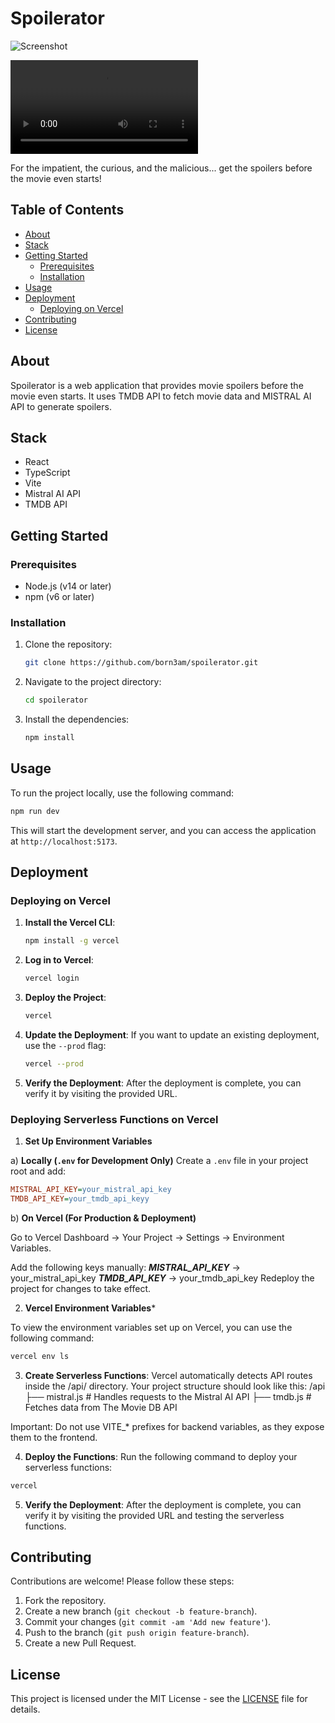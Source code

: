 # Spoilerator

![Screenshot](readme-screenshot.png)

![Screen Recording](readme-screen-recording.mov)

For the impatient, the curious, and the malicious... get the spoilers before the movie even starts!


## Table of Contents

- [About](#about)
- [Stack](#stack)
- [Getting Started](#getting-started)
  - [Prerequisites](#prerequisites)
  - [Installation](#installation)
- [Usage](#usage)
- [Deployment](#deployment)
  - [Deploying on Vercel](#deploying-on-vercel)
- [Contributing](#contributing)
- [License](#license)

## About

Spoilerator is a web application that provides movie spoilers before the movie even starts. It uses TMDB API to fetch movie data and MISTRAL AI API to generate spoilers.

## Stack
  - React
  - TypeScript
  - Vite
  - Mistral AI API
  - TMDB API

## Getting Started

### Prerequisites

- Node.js (v14 or later)
- npm (v6 or later)

### Installation

1. Clone the repository:
   ```bash
   git clone https://github.com/born3am/spoilerator.git
   ```

2. Navigate to the project directory:
   ```bash
   cd spoilerator
   ```

3. Install the dependencies:
   ```bash
   npm install
   ```

## Usage

To run the project locally, use the following command:
```bash
npm run dev
```

This will start the development server, and you can access the application at `http://localhost:5173`.

## Deployment

### Deploying on Vercel

1. **Install the Vercel CLI**:
   ```bash
   npm install -g vercel
   ```

2. **Log in to Vercel**:
   ```bash
   vercel login
   ```

3. **Deploy the Project**:
   ```bash
   vercel
   ```

4. **Update the Deployment**:
   If you want to update an existing deployment, use the `--prod` flag:
   ```bash
   vercel --prod
   ```

5. **Verify the Deployment**:
   After the deployment is complete, you can verify it by visiting the provided URL.

### Deploying Serverless Functions on Vercel

1. **Set Up Environment Variables**

a) **Locally (`.env` for Development Only)**
Create a `.env` file in your project root and add:

```ini
MISTRAL_API_KEY=your_mistral_api_key
TMDB_API_KEY=your_tmdb_api_keyy
```

b) **On Vercel (For Production & Deployment)**

Go to Vercel Dashboard → Your Project → Settings → Environment Variables.

Add the following keys manually:
***MISTRAL_API_KEY*** → your_mistral_api_key
***TMDB_API_KEY*** → your_tmdb_api_key
Redeploy the project for changes to take effect.

2. **Vercel Environment Variables***

To view the environment variables set up on Vercel, you can use the following command:

```bash
vercel env ls
```

3. **Create Serverless Functions**:
Vercel automatically detects API routes inside the /api/ directory. Your project structure should look like this:
/api
  ├── mistral.js   # Handles requests to the Mistral AI API
  ├── tmdb.js      # Fetches data from The Movie DB API

Important: Do not use VITE_* prefixes for backend variables, as they expose them to the frontend.

4. **Deploy the Functions**:
Run the following command to deploy your serverless functions:
```bash
vercel
```

5. **Verify the Deployment**:
After the deployment is complete, you can verify it by visiting the provided URL and testing the serverless functions.


## Contributing

Contributions are welcome! Please follow these steps:
1. Fork the repository.
2. Create a new branch (`git checkout -b feature-branch`).
3. Commit your changes (`git commit -am 'Add new feature'`).
4. Push to the branch (`git push origin feature-branch`).
5. Create a new Pull Request.

## License

This project is licensed under the MIT License - see the [LICENSE](LICENSE) file for details.
